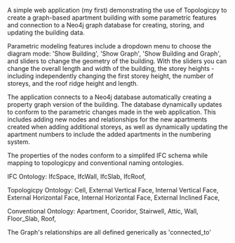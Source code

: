 A simple web application (my first) demonstrating the use of Topologicpy to create a graph-based apartment building with some parametric features and connection to a Neo4j graph database for creating, storing, and updating the building data.

Parametric modeling features include a dropdown menu to choose the diagram mode: 'Show Building', 'Show Graph', 'Show Building and Graph', and sliders to change the geometry of the building. With the sliders you can change the overall length and width of the building, the storey heights - including independently changing the first storey height, the number of storeys, and the roof ridge height and length.

The application connects to a Neo4j database automatically creating a property graph version of the building. The database dynamically updates to conform to the parametric changes made in the web application. This includes adding new nodes and relationships for the new apartments created when adding additional storeys, as well as dynamically updating the apartment numbers to include the added apartments in the numbering system.

The properties of the nodes conform to a simplifed IFC schema while mapping to topologicpy and conventional naming ontologies.

  IFC Ontology: 
  IfcSpace, 
  IfcWall, 
  IfcSlab, 
  IfcRoof, 
  
  Topologicpy Ontology: 
  Cell, 
  External Vertical Face, 
  Internal Vertical Face, 
  External Horizontal Face, 
  Internal Horizontal Face, 
  External Inclined Face, 
  
  Conventional Ontology: 
  Apartment, 
  Cooridor, 
  Stairwell, 
  Attic, 
  Wall, 
  Floor_Slab, 
  Roof, 

The Graph's relationships are all defined generically as 'connected_to'
	
